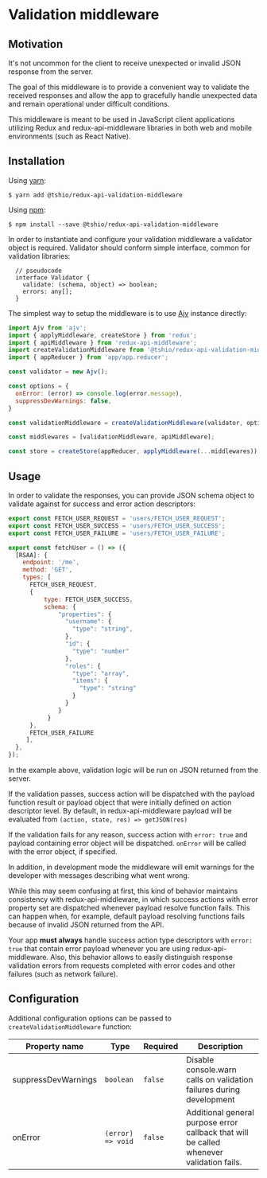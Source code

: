 # Validation middleware

## Motivation
It's not uncommon for the client to receive unexpected or invalid JSON response from the server.
 
 The goal of this middleware is to provide a convenient way to validate the received responses and allow the app to gracefully handle unexpected data and remain operational under difficult conditions.
 
 This middleware is meant to be used in JavaScript client applications utilizing Redux and redux-api-middleware libraries in both web and mobile environments (such as React Native).
 
 ## Installation
 
Using [yarn](https://yarnpkg.com/lang/en/):

    $ yarn add @tshio/redux-api-validation-middleware

Using [npm](https://www.npmjs.com/):

    $ npm install --save @tshio/redux-api-validation-middleware

In order to instantiate and configure your validation middleware a validator object is required.
Validator should conform simple interface, common for validation libraries:

```
  // pseudocode  
  interface Validator { 
    validate: (schema, object) => boolean;
    errors: any[];
  }
```

The simplest way to setup the middleware is to use [Ajv](https://github.com/epoberezkin/ajv) instance directly:

```js
import Ajv from 'ajv';
import { applyMiddleware, createStore } from 'redux';
import { apiMiddleware } from 'redux-api-middleware';
import createValidationMiddleware from '@tshio/redux-api-validation-middleware';
import { appReducer } from 'app/app.reducer';

const validator = new Ajv();

const options = {
  onError: (error) => console.log(error.message),
  suppressDevWarnings: false,
}

const validationMiddleware = createValidationMiddleware(validator, options);

const middlewares = [validationMiddleware, apiMiddleware];

const store = createStore(appReducer, applyMiddleware(...middlewares));
```

## Usage

In order to validate the responses, you can provide JSON schema object to validate against for success and error action descriptors:

```js
export const FETCH_USER_REQUEST = 'users/FETCH_USER_REQUEST';
export const FETCH_USER_SUCCESS = 'users/FETCH_USER_SUCCESS';
export const FETCH_USER_FAILURE = 'users/FETCH_USER_FAILURE';

export const fetchUser = () => ({
  [RSAA]: {
    endpoint: '/me',
    method: 'GET',
    types: [
      FETCH_USER_REQUEST, 
      {
          type: FETCH_USER_SUCCESS,
          schema: { 
              "properties": {
                "username": {
                  "type": "string",
                },
                "id": { 
                  "type": "number" 
                },
                "roles": { 
                  "type": "array",
                  "items": {
                    "type": "string"
                  }
                }
              }
           }
      }, 
      FETCH_USER_FAILURE
     ],
  },
});
``` 
In the example above, validation logic will be run on JSON returned from the server. 

If the validation passes, success action will be dispatched with the payload function result or payload object that were initially defined on action descriptor level. By default, in redux-api-middleware payload will be evaluated from ```(action, state, res) => getJSON(res)```

If the validation fails for any reason, success action with ```error: true``` and payload containing error object will be dispatched. ```onError``` will be called with the error object, if specified.

In addition, in development mode the middleware will emit warnings for the developer with messages describing what went wrong.

While this may seem confusing at first, this kind of behavior maintains consistency with redux-api-middleware, in which success actions with error property set are dispatched whenever payload resolve function fails. This can happen when, for example, default payload resolving functions fails because of invalid JSON returned from the API. 

Your app **must always** handle success action type descriptors with ```error: true``` that contain error payload whenever you are using redux-api-middleware.
Also, this behavior allows to easily distinguish response validation errors from requests completed with error codes and other failures (such as network failure).

## Configuration
Additional configuration options can be passed to ``createValidationMiddleware`` function:

| Property name         | Type              | Required | Description                                                                              |
| --------------------- | ----------------- | -------- | ---------------------------------------------------------------------------------------- |
| suppressDevWarnings   | `boolean`         | `false`  | Disable console.warn calls on validation failures during development                     |
| onError               | `(error) => void` | `false`  | Additional general purpose error callback that will be called whenever validation fails. |